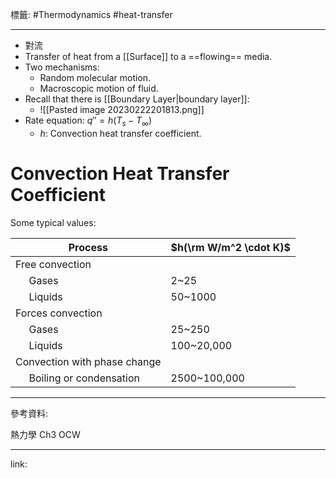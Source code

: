 標籤: #Thermodynamics #heat-transfer 

---

- 對流
- Transfer of heat from a [[Surface]] to a ==flowing== media.
- Two mechanisms:
	- Random molecular motion.
	- Macroscopic motion of fluid.
- Recall that there is [[Boundary Layer|boundary layer]]:
	- ![[Pasted image 20230222201813.png]]
- Rate equation: $q'' = h(T_s - T_\infty)$
	- $h$: Convection heat transfer coefficient.

# Convection Heat Transfer Coefficient

Some typical values:

| Process                                          | $h(\rm W/m^2 \cdot K)$ |
| ------------------------------------------------ | ---------------------- |
| Free convection                                  |                        |
| &nbsp;&nbsp;&nbsp;&nbsp; Gases                   | 2~25                   |
| &nbsp;&nbsp;&nbsp;&nbsp; Liquids                 | 50~1000                |
| Forces convection                                |                        |
| &nbsp;&nbsp;&nbsp;&nbsp; Gases                   | 25~250                 |
| &nbsp;&nbsp;&nbsp;&nbsp; Liquids                 | 100~20,000             |
| Convection with phase change                     |                        |
| &nbsp;&nbsp;&nbsp;&nbsp; Boiling or condensation | 2500~100,000           | 

---

參考資料:

熱力學 Ch3 OCW

---

link:

